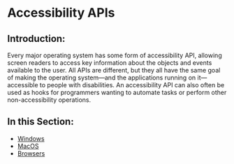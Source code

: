 # Accessibility APIs

## Introduction:

Every major operating system has some form of accessibility API, allowing screen readers to access key information about the objects and events available to the user. All APIs are different, but they all have the same goal of making the operating system—and the applications running on it—accessible to people with disabilities. An accessibility API can also often be used as hooks for programmers wanting to automate tasks or perform other non-accessibility operations.

## In this Section:

- [Windows](windows.md)
- [MacOS](macos.md)
- [Browsers](browsers.md)
